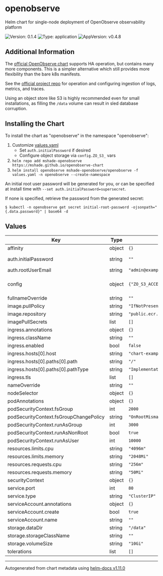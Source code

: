 # openobserve

Helm chart for single-node deployment of OpenObserve observability platform

![Version: 0.1.4](https://img.shields.io/badge/Version-0.1.4-informational?style=flat-square) ![Type: application](https://img.shields.io/badge/Type-application-informational?style=flat-square) ![AppVersion: v0.4.8](https://img.shields.io/badge/AppVersion-v0.4.8-informational?style=flat-square)

## Additional Information

The [official OpenObserve chart](https://github.com/openobserve/openobserve-helm-chart/) supports HA operation, but contains many more components.
This is a simpler alternative which still provides more flexibility than the bare k8s manifests.

See the [official project repo](https://github.com/openobserve/openobserve) for operation and
configuring ingestion of logs, metrics, and traces.

Using an object store like S3 is highly recommended even for small installations, as filling the `/data` volume can result in sled database corruption.

## Installing the Chart

To install the chart as "openobserve" in the namespace "openobserve":

1. Customize [values.yaml](./values.yaml)
    - Set `auth.initialPassword` if desired
    - Configure object storage via `config.ZO_S3_` vars
2. `helm repo add mshade-openobserve https://mshade.github.io/openobserve-chart`
3. `helm install openobserve mshade-openobserve/openobserve -f values.yaml -n openobserve --create-namespace`

An initial root user password will be generated for you, or can be specified at install time with `--set auth.initialPassword=supersecret`.

If none is specified, retrieve the password from the generated secret:
```
$ kubectl -n openobserve get secret initial-root-password -ojsonpath="{.data.password}" | base64 -d
```

## Values

| Key | Type | Default | Description |
|-----|------|---------|-------------|
| affinity | object | `{}` |  |
| auth.initialPassword | string | `""` | A random initial password will be set if left empty |
| auth.rootUserEmail | string | `"admin@example.com"` | email address for root user |
| config | object | `{"ZO_S3_ACCESS_KEY":"","ZO_S3_BUCKET_NAME":"","ZO_S3_REGION_NAME":"","ZO_S3_SECRET_KEY":"","ZO_S3_SERVER_URL":""}` | Env vars for OpenObserve configuration see https://github.com/openobserve/openobserve-helm-chart/blob/main/values.yaml#L70 |
| fullnameOverride | string | `""` |  |
| image.pullPolicy | string | `"IfNotPresent"` |  |
| image.repository | string | `"public.ecr.aws/zinclabs/openobserve"` |  |
| imagePullSecrets | list | `[]` |  |
| ingress.annotations | object | `{}` |  |
| ingress.className | string | `""` |  |
| ingress.enabled | bool | `false` |  |
| ingress.hosts[0].host | string | `"chart-example.local"` |  |
| ingress.hosts[0].paths[0].path | string | `"/"` |  |
| ingress.hosts[0].paths[0].pathType | string | `"ImplementationSpecific"` |  |
| ingress.tls | list | `[]` |  |
| nameOverride | string | `""` |  |
| nodeSelector | object | `{}` |  |
| podAnnotations | object | `{}` |  |
| podSecurityContext.fsGroup | int | `2000` |  |
| podSecurityContext.fsGroupChangePolicy | string | `"OnRootMismatch"` |  |
| podSecurityContext.runAsGroup | int | `3000` |  |
| podSecurityContext.runAsNonRoot | bool | `true` |  |
| podSecurityContext.runAsUser | int | `10000` |  |
| resources.limits.cpu | string | `"4096m"` |  |
| resources.limits.memory | string | `"2048Mi"` |  |
| resources.requests.cpu | string | `"256m"` |  |
| resources.requests.memory | string | `"50Mi"` |  |
| securityContext | object | `{}` |  |
| service.port | int | `80` |  |
| service.type | string | `"ClusterIP"` |  |
| serviceAccount.annotations | object | `{}` |  |
| serviceAccount.create | bool | `true` |  |
| serviceAccount.name | string | `""` |  |
| storage.dataDir | string | `"/data"` |  |
| storage.storageClassName | string | `""` |  |
| storage.volumeSize | string | `"10Gi"` |  |
| tolerations | list | `[]` |  |

----------------------------------------------
Autogenerated from chart metadata using [helm-docs v1.11.0](https://github.com/norwoodj/helm-docs/releases/v1.11.0)
